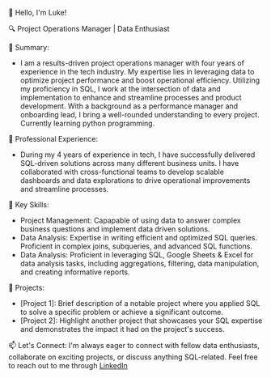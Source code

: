 👋 Hello, I'm Luke!

🔍 Project Operations Manager | Data Enthusiast

🎯 Summary:
- I am a results-driven project operations manager with four years of experience in the tech industry. My expertise lies in leveraging data to optimize project performance and boost operational efficiency. Utilizing my proficiency in SQL, I work at the intersection of data and implementation to enhance and streamline processes and product development. With a background as a performance manager and onboarding lead, I bring a well-rounded understanding to every project. Currently learning python programming.

💼 Professional Experience:
- During my 4 years of experience in tech, I have successfully delivered SQL-driven solutions across many different business units. I have collaborated with cross-functional teams to develop scalable dashboards and data explorations to drive operational improvements and streamline processes. 

🌟 Key Skills:
- Project Management: Capapable of using data to answer complex business questions and implement data driven solutions.
- Data Analysis: Expertise in writing efficient and optimized SQL queries. Proficient in complex joins, subqueries, and advanced SQL functions.
- Data Analysis: Proficient in leveraging SQL, Google Sheets & Excel for data analysis tasks, including aggregations, filtering, data manipulation, and creating informative reports.

🚀 Projects:
- [Project 1]: Brief description of a notable project where you applied SQL to solve a specific problem or achieve a significant outcome.
- [Project 2]: Highlight another project that showcases your SQL expertise and demonstrates the impact it had on the project's success.

📫 Let's Connect:
I'm always eager to connect with fellow data enthusiasts, collaborate on exciting projects, or discuss anything SQL-related. Feel free to reach out to me through [LinkedIn](https://www.linkedin.com/in/luke-kenline/)
